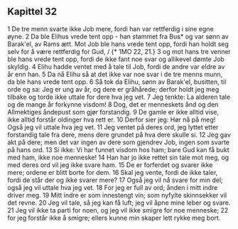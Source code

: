 ## Kapittel 32

1 De tre menn svarte ikke Job mere, fordi han var rettferdig i sine egne øyne.
2 Da ble Elihus vrede tent opp - han stammet fra Bus* og var sønn av Barak'el, av Rams ætt. Mot Job ble hans vrede tent opp, fordi han holdt seg selv for å være rettferdig for Gud, / {* 1MO 22, 21.}
3 og mot hans tre venner ble hans vrede tent opp, fordi de ikke fant noe svar og allikevel dømte Job skyldig.
4 Elihu hadde ventet med å tale til Job, fordi de andre var eldre av år enn han.
5 Da nå Elihu så at det ikke var noe svar i de tre menns munn, da ble hans vrede tent opp.
6 Så tok da Elihu, sønn av Barak'el, busitten, til orde og sa: Jeg er ung av år, og dere er gråhårede; derfor holdt jeg meg tilbake og torde ikke uttale for dere hva jeg vet.
7 Jeg tenkte: La alderen tale og de mange år forkynne visdom!
8 Dog, det er menneskets ånd og den Allmektiges åndepust som gjør forstandig.
9 De gamle er ikke alltid vise, ikke alltid forstår oldinger hva rett er.
10 Derfor sier jeg: Hør nå på meg! Også jeg vil uttale hva jeg vet.
11 Jeg ventet på deres ord, jeg lyttet etter forstandig tale fra dere, mens dere grundet på hva dere skulle si.
12 Jeg gav akt på dere; men det var ingen av dere som gjendrev Job, ingen som svarte på hans ord.
13 Si ikke: Vi har funnet visdom hos ham; bare Gud kan få bukt med ham, ikke noe menneske!
14 Han har jo ikke rettet sin tale mot meg, og med deres ord vil jeg ikke svare ham.
15 De er forferdet og svarer ikke mere; ordene er blitt borte for dem.
16 Skal jeg vente, fordi de ikke taler, fordi de står der og ikke svarer mere?
17 Også jeg vil nå svare for min del; også jeg vil uttale hva jeg vet.
18 For jeg er full av ord; ånden i mitt indre driver meg.
19 Mitt indre er som innestengt vin; som nyfylte skinnsekker vil det revne.
20 Jeg vil tale, så jeg kan få luft; jeg vil åpne mine leber og svare.
21 Jeg vil ikke ta parti for noen, og jeg vil ikke smigre for noe menneske;
22 for jeg forstår ikke å smigre; ellers kunne min skaper lett rykke meg bort.
